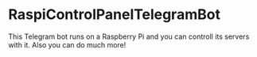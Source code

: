 # RaspiControlPanelTelegramBot
This Telegram bot runs on a Raspberry Pi and you can controll its servers with it. Also you can do much more!
